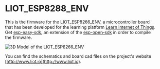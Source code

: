 # LIOT_ESP8288_ENV

This is the firmware for the LIOT_ESP8266_ENV, a microcontroller board that has been developed for the learning platform [Learn Internet of Things](http://www.liot.io).
Get [esp-easy-sdk](https://github.com/liotio/esp-easy-sdk), an extension of the [esp-open-sdk](https://github.com/pfalcon/esp-open-sdk) in order to compile the firmware.

![3D Model of the LIOT_ESP8266_ENV](http://www.liot.io/media/LIOT-ESP8266-ENV.png)

You can find the schematics and board cad files on the project's website [http://www.liot.io](http://www.liot.io).
